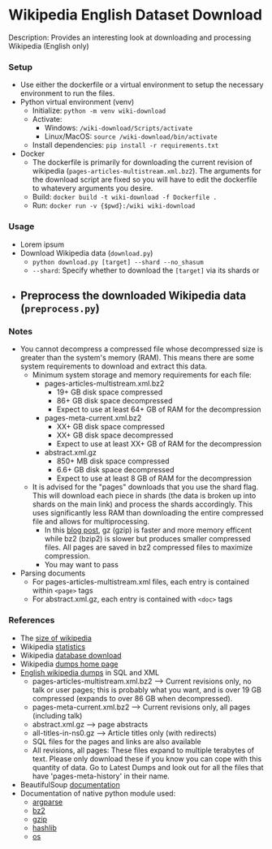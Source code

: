 # Wikipedia English Dataset Download

Description: Provides an interesting look at downloading and processing Wikipedia (English only)


### Setup

 - Use either the dockerfile or a virtual environment to setup the necessary environment to run the files.
 - Python virtual environment (venv)
     - Initialize: `python -m venv wiki-download`
     - Activate: 
        - Windows: `/wiki-download/Scripts/activate`
        - Linux/MacOS: `source /wiki-download/bin/activate`
     - Install dependencies: `pip install -r requirements.txt`
 - Docker
     - The dockerfile is primarily for downloading the current revision of wikipedia (`pages-articles-multistream.xml.bz2`). The arguments for the download script are fixed so you will have to edit the dockerfile to whatevery arguments you desire.
     - Build: `docker build -t wiki-download -f Dockerfile .`
     - Run: `docker run -v {$pwd}:/wiki wiki-download`


### Usage

 - Lorem ipsum
 - Download Wikipedia data (`download.py`)
     - `python download.py [target] --shard --no_shasum`
     - `--shard`: Specify whether to download the `[target]` via its shards or 
 - Preprocess the downloaded Wikipedia data (`preprocess.py`)
     - 


### Notes

 - You cannot decompress a compressed file whose decompressed size is greater than the system's memory (RAM). This means there are some system requirements to download and extract this data.
     - Minimum system storage and memory requirements for each file: 
         - pages-articles-multistream.xml.bz2
             - 19+ GB disk space compressed
             - 86+ GB disk space decompressed
             - Expect to use at least 64+ GB of RAM for the decompression
         - pages-meta-current.xml.bz2
             - XX+ GB disk space compressed
             - XX+ GB disk space decompressed
             - Expect to use at least XX+ GB of RAM for the decompression
         - abstract.xml.gz
             - 850+ MB disk space compressed
             - 6.6+ GB disk space decompressed
             - Expect to use at least 8 GB of RAM for the decompression
     - It is advised for the "pages" downloads that you use the shard flag. This will download each piece in shards (the data is broken up into shards on the main link) and process the shards accordingly. This uses significantly less RAM than downloading the entire compressed file and allows for multiprocessing.
         - In this [blog post](https://blog.online-convert.com/what-are-tar-gz-and-bz2/), gz (gzip) is faster and more memory efficent while bz2 (bzip2) is slower but produces smaller compressed files. All pages are saved in bz2 compressed files to maximize compression.
         - You may want to pass
 - Parsing documents
     - For pages-articles-multistream.xml files, each entry is contained within `<page>` tags
     - For abstract.xml.gz, each entry is contained with `<doc>` tags


### References

 - The [size of wikipedia](https://en.wikipedia.org/wiki/Wikipedia:Size_of_Wikipedia)
 - Wikipedia [statistics](https://en.wikipedia.org/wiki/Wikipedia:Statistics)
 - Wikipedia [database download](https://en.wikipedia.org/wiki/Wikipedia:Database_download)
 - Wikipedia [dumps home page](https://dumps.wikimedia.org/)
 - [English wikipedia dumps](https://dumps.wikimedia.org/enwiki/) in SQL and XML
     - pages-articles-multistream.xml.bz2 –> Current revisions only, no talk or user pages; this is probably what you want, and is over 19 GB compressed (expands to over 86 GB when decompressed).
     - pages-meta-current.xml.bz2 –> Current revisions only, all pages (including talk)
     - abstract.xml.gz –> page abstracts
     - all-titles-in-ns0.gz –> Article titles only (with redirects)
     - SQL files for the pages and links are also available
     - All revisions, all pages: These files expand to multiple terabytes of text. Please only download these if you know you can cope with this quantity of data. Go to Latest Dumps and look out for all the files that have 'pages-meta-history' in their name.
 - BeautifulSoup [documentation](https://beautiful-soup-4.readthedocs.io/en/latest/)
 - Documentation of native python module used:
     - [argparse](https://docs.python.org/3.9/library/argparse.html)
     - [bz2](https://docs.python.org/3.9/library/bz2.html)
     - [gzip](https://docs.python.org/3.9/library/gzip.html)
     - [hashlib](https://docs.python.org/3.9/library/hashlib.html)
     - [os](https://docs.python.org/3.9/library/os.html)